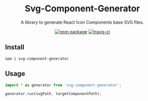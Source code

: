 <h1 align="center">Svg-Component-Generator</h1>

<div align="center">
    <p>A library to generate React Icon Components base SVG files.</p>

[![npm package](https://img.shields.io/npm/v/svg-component-generator/latest.svg)](https://www.npmjs.com/package/svg-component-generator)
[![travis-ci](https://api.travis-ci.org/jeezlee/svg-component-generator.svg?branch=master)]()

</div>


## Install
`npm i svg-component-generator`

## Usage
```javascript
import * as generator from 'svg-component-generator';

generator.run(svgPath, targetComponentPath);
```
